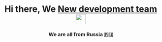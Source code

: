 
<h1 align="center">Hi there, We <a href="https://daniilshat.ru/" target="_blank">New development team</a> 
<img src="https://github.com/blackcater/blackcater/raw/main/images/Hi.gif" height="32"/></h1>
<h3 align="center">We are all from Russia 🇷🇺</h3>
